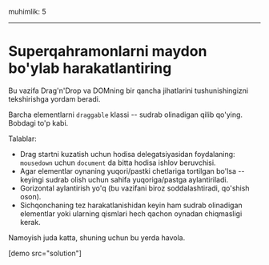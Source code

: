 muhimlik: 5

---

# Superqahramonlarni maydon bo'ylab harakatlantiring

Bu vazifa Drag'n'Drop va DOMning bir qancha jihatlarini tushunishingizni tekshirishga yordam beradi.

Barcha elementlarni `draggable` klassi -- sudrab olinadigan qilib qo'ying. Bobdagi to'p kabi.

Talablar:

- Drag startni kuzatish uchun hodisa delegatsiyasidan foydalaning: `mousedown` uchun `document` da bitta hodisa ishlov beruvchisi.
- Agar elementlar oynaning yuqori/pastki chetlariga tortilgan bo'lsa -- keyingi sudrab olish uchun sahifa yuqoriga/pastga aylantiriladi.
- Gorizontal aylantirish yo'q (bu vazifani biroz soddalashtiradi, qo'shish oson).
- Sichqonchaning tez harakatlanishidan keyin ham sudrab olinadigan elementlar yoki ularning qismlari hech qachon oynadan chiqmasligi kerak.

Namoyish juda katta, shuning uchun bu yerda havola.

[demo src="solution"]
